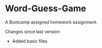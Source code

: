 # Word-Guess-Game
A Bootcamp assigned homework assignment.

Changes since last version:
- Added basic files

